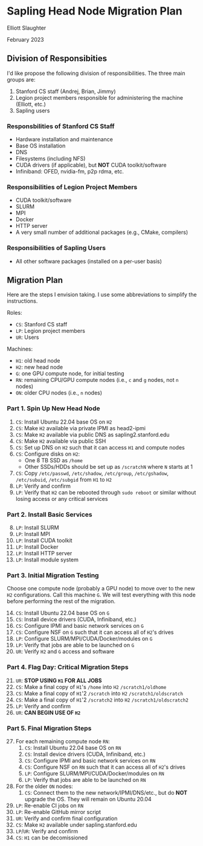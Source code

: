 # Sapling Head Node Migration Plan

Elliott Slaughter

February 2023

## Division of Responsibities

I'd like propose the following division of responsibilities. The three
main groups are:

 1. Stanford CS staff (Andrej, Brian, Jimmy)
 2. Legion project members responsible for administering the machine (Elliott, etc.)
 3. Sapling users

### Responsbilities of Stanford CS Staff

  * Hardware installation and maintenance
  * Base OS installation
  * DNS
  * Filesystems (including NFS)
  * CUDA drivers (if applicable), but **NOT** CUDA toolkit/software
  * Infiniband: OFED, nvidia-fm, p2p rdma, etc.

### Responsibilities of Legion Project Members

  * CUDA toolkit/software
  * SLURM
  * MPI
  * Docker
  * HTTP server
  * A very small number of additional packages (e.g., CMake, compilers)

### Responsibilities of Sapling Users

  * All other software packages (installed on a per-user basis)

## Migration Plan

Here are the steps I envision taking. I use some abbreviations to
simplify the instructions.

Roles:

  * `CS`: Stanford CS staff
  * `LP`: Legion project members
  * `UR`: Users

Machines:

  * `H1`: old head node
  * `H2`: new head node
  * `G`: one GPU compute node, for initial testing
  * `RN`: remaining CPU/GPU compute nodes (i.e., `c` and `g` nodes, not `n` nodes)
  * `ON`: older CPU nodes (i.e., `n` nodes)

### Part 1. Spin Up New Head Node

 1. `CS`: Install Ubuntu 22.04 base OS on `H2`
 2. `CS`: Make `H2` available via private IPMI as head2-ipmi
 3. `CS`: Make `H2` available via public DNS as sapling2.stanford.edu
 4. `CS`: Make `H2` available via public SSH
 5. `CS`: Set up DNS on `H2` such that it can access `H1` and compute nodes
 6. `CS`: Configure disks on `H2`:
      * One 8 TB SSD as `/home`
      * Other SSDs/HDDs should be set up as `/scratchN` where `N` starts at 1
 7. `CS`: Copy `/etc/passwd`, `/etc/shadow`, `/etc/group`, `/etc/gshadow`, `/etc/subuid`, `/etc/subgid` from `H1` to `H2`
 7. `LP`: Verify and confirm
 8. `LP`: Verify that `H2` can be rebooted through `sudo reboot` or similar without losing access or any critical services

### Part 2. Install Basic Services

 8. `LP`: Install SLURM
 9. `LP`: Install MPI
10. `LP`: Install CUDA toolkit
11. `LP`: Install Docker
12. `LP`: Install HTTP server
13. `LP`: Install module system

### Part 3. Initial Migration Testing

Choose one compute node (probably a GPU node) to move over to the new
`H2` configurations. Call this machine `G`. We will test everything with
this node before performing the rest of the migration.

14. `CS`: Install Ubuntu 22.04 base OS on `G`
15. `CS`: Install device drivers (CUDA, Infiniband, etc.)
16. `CS`: Configure IPMI and basic network services on `G`
17. `CS`: Configure NSF on `G` such that it can access all of `H2`'s drives
18. `LP`: Configure SLURM/MPI/CUDA/Docker/modules on `G`
19. `LP`: Verify that jobs are able to be launched on `G`
20. `UR`: Verify `H2` and `G` access and software

### Part 4. Flag Day: Critical Migration Steps

21. `UR`: **STOP USING `H1` FOR ALL JOBS**
22. `CS`: Make a final copy of `H1`'s `/home` into `H2` `/scratch1/oldhome`
23. `CS`: Make a final copy of `H1`'2 `/scratch` into `H2` `/scratch1/oldscratch`
24. `CS`: Make a final copy of `H1`'2 `/scratch2` into `H2` `/scratch1/oldscratch2`
25. `LP`: Verify and confirm
26. `UR`: **CAN BEGIN USE OF `H2`**

### Part 5. Final Migration Steps

27. For each remaining compute node `RN`:
      1. `CS`: Install Ubuntu 22.04 base OS on `RN`
      2. `CS`: Install device drivers (CUDA, Infiniband, etc.)
      3. `CS`: Configure IPMI and basic network services on `RN`
      4. `CS`: Configure NSF on `RN` such that it can access all of `H2`'s drives
      5. `LP`: Configure SLURM/MPI/CUDA/Docker/modules on `RN`
      6. `LP`: Verify that jobs are able to be launched on `RN`
28. For the older `ON` nodes:
      1. `CS`: Connect them to the new network/IPMI/DNS/etc., but do **NOT** upgrade the OS. They will remain on Ubuntu 20.04
29. `LP`: Re-enable CI jobs on `RN`
30. `LP`: Re-enable GitHub mirror script
31. `UR`: Verify and confirm final configuration
32. `CS`: Make `H2` available under sapling.stanford.edu
33. `LP`/`UR`: Verify and confirm
34. `CS`: `H1` can be decomissioned
